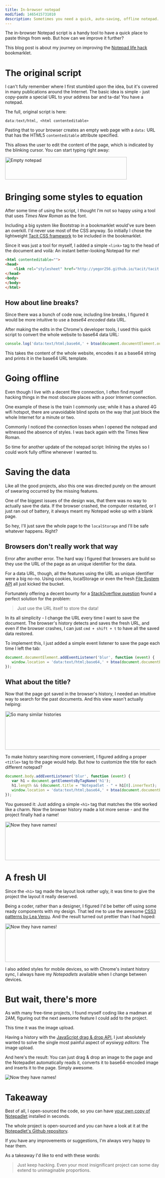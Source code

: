 ```yaml
---
title: In-browser notepad
modified: 1465415731010
description: Sometimes you need a quick, auto-saving, offline notepad. This blog post describes the author's journey of creating the best broser-based notepad — Notepadlet.
---
```


The in-browser Notepad script is a handy tool to have a quick place to paste
things from web. But how can we improve it further?

This blog post is about my journey on improving the
[Notepad life hack][notepad-life-hack] bookmarklet.

# The original script

I can't fully remember where I first stumbled upon the idea, but it's covered in
many publications around the Internet. The basic idea is simple - just
copy-paste a special URL to your address bar and ta-da! You have a notepad.

The full, original script is here:

```nohighlight
data:text/html, <html contenteditable>
```

Pasting that to your browser creates an empty web page with a `data:` URL that
has the HTML5 `contenteditable` attribute specified.

This allows the user to edit the content of the page, which is indicated by the
blinking cursor. You can start typing right away:

<noscript class="lazyloadimage">
<img alt="Empty notepad" src="/images/hello-world-notepad.png" width="396" height="73">
</noscript>

# Bringing some styles to equation

After some time of using the script, I thought I'm not so happy using a tool
that uses *Times New Roman* as the font.

Including a big system like Bootstrap in a bookmarklet would've sure been an
overkill. I'd never use most of the CSS anyway. So initially I chose the
lightweight [Tacit CSS framework][tacit] to be included in the bookmarklet.

Since it was just a tool for myself, I added a simple `<link>` tag to the head
of the document and voilà: An instant better-looking Notepad for me!

```html
<html contenteditable="">
<head>
    <link rel="stylesheet" href="http://yegor256.github.io/tacit/tacit.min.css">
</head>
<body>
</body>
</html>
```

## How about line breaks?

Since there was a bunch of code now, including line breaks, I figured it would
be more intuitive to use a *base64 encoded* data URL.

After making the edits in the Chrome's developer tools, I used this quick script
to convert the whole website to base64 data URL:

```javascript
console.log('data:text/html;base64,' + btoa(document.documentElement.outerHTML));
```

This takes the content of the whole website, encodes it as a base64 string and
prints it in the base64 URL template.

# Going offline

Even though I live with a decent fibre connection, I often find myself hacking
things in the most obscure places with a poor Internet connection.

One example of these is the train I commonly use; while it has a shared 4G wifi
hotspot, there are unavoidable blind spots on the way that just block the whole
Internet for a minute or two.

Commonly I noticed the connection losses when I opened the notepad and witnessed
the absence of styles. I was back again with the Times New Roman.

So time for another update of the notepad script: Inlining the styles so I could
work fully offline whenever I wanted to.

# Saving the data

Like all the good projects, also this one was directed purely on the amount of
swearing occurred by the missing features.

One of the biggest issues of the design was, that there was no way to actually
save the data. If the browser crashed, the computer restarted, or I just ran out
of battery, it always meant my Notepad woke up with a blank page.

So hey, I'll just save the whole page to the `localStorage` and I'll be safe
whatever happens. Right?

## Browsers don't really work that way

Error after another error. The hard way I figured that browsers are build so
they use the URL of the page as an unique identifier for the data.

For a data URL, though, all the features using the URL as unique identifier were
a big no-no. Using cookies, localStorage or even the fresh
[File System API][filesystem-api] all just kicked the bucket.

Fortunately offering a decent bounty for a [StackOverflow question][so-question]
found a perfect solution for the problem:

> Just use the URL itself to store the data!

In its all simplicity - I change the URL every time I want to save the document.
The browser's history detects and saves the fresh URL, and even if the browser
crashes, I can just `cmd + shift + t` to have all the saved data restored.

To implement this, I just added a simple event listener to save the page each
time I left the tab:

```javascript
document.documentElement.addEventListener('blur', function (event) {
   window.location = 'data:text/html;base64,' + btoa(document.documentElement.outerHTML);
});
```

## What about the title?

Now that the page got saved in the browser's history, I needed an intuitive way
to search for the past documents. And this view wasn't actually helping:

<p>
<noscript class="lazyloadimage">
<picture>
<img alt="So many similar histories" src="/images/history-tab.png" width="702" height="125">
</picture>
</noscript>
</p>

To make history searching more convenient, I figured adding a proper `<title>`
tag to the page would help. But how to customize the title for each different
notepad?

```javascript
document.body.addEventListener('blur', function (event) {
   var h1 = document.getElementsByTagName('h1');
   h1.length && (document.title = "Notepadlet - " + h1[0].innerText);
   window.location = 'data:text/html;base64,' + btoa(document.documentElement.outerHTML);
});
```

You guessed it: Just adding a simple `<h1>` tag that matches the title worked
like a charm. Now the browser history made a lot more sense - and the project
finally had a name!


<p>
<noscript class="lazyloadimage">
<picture>
<img alt="Now they have names!" src="/images/history-with-names.png" width="702" height="125">
</picture>
</noscript>
</p>

# A fresh UI

Since the `<h1>` tag made the layout look rather ugly, it was time to give the
project the layout it really deserved.

Being a coder, rather than a designer, I figured I'd be better off using some
ready components with my design. That led me to use the awesome
[CSS3 patterns by Lea Verou][css3-patterns]. And the result turned out prettier
than I had hoped:

<p>
<noscript class="lazyloadimage">
<picture>
<img alt="Now they have names!" src="/images/notepadlet-with-css.png" width="702" height="125">
</picture>
</noscript>
</p>

I also added styles for mobile devices, so with Chrome's instant history sync,
I always have my *Notepadlets* available when I change between devices.

# But wait, there's more

As with many free-time projects, I found myself coding like a madman at 2AM,
figuring out the next awesome feature I could add to the project.

This time it was the image upload.

Having a history with the [JavaScript drag & drop API][drag-and-drop-api], I
just absolutely wanted to solve the single most painful aspect of *wysiwyg
editors*: The image upload.

And here's the result: You can just drag & drop an image to the page and the
Notepadlet automatically reads it, converts it to base64-encoded image and
inserts it to the page. Simply awesome.

![Now they have names!](/images/drag-and-drop.png)

# Takeaway

Best of all, I open-sourced the code, so you can have
[your own copy of Notepadlet][notepadlet-url] installed in seconds.

The whole project is open-sourced and you can have a look at it at the
[Notepadlet's Github repository][notepalet-github].

If you have any improvements or suggestions, I'm always very happy to hear them.

As a takeaway I'd like to end with these words:

> Just keep hacking. Even your most insignificant project can some day extend to
> unimaginable proportions.

[notepad-life-hack]:http://lifehacker.com/5980134/turn-any-browser-window-into-a-quick-edit-notepad
[tacit]:http://yegor256.github.io/tacit/
[filesystem-api]:https://developer.mozilla.org/en-US/docs/Web/API/LocalFileSystem
[so-question]:http://stackoverflow.com/a/37541068/2697279
[css3-patterns]:http://lea.verou.me/css3patterns/
[drag-and-drop-api]:https://developer.mozilla.org/en-US/docs/Web/Events/drop
[notepadlet-url]:http://jehna.github.io/notepadlet
[notepalet-github]:https://github.com/jehna/notepadlet
